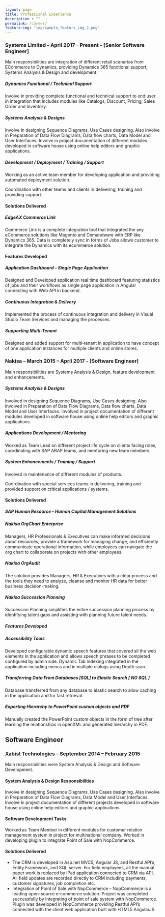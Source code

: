 ```yaml
---
layout: page
title: Professional Experience
description : ""
permalink: /career/
feature-img: "img/sample_feature_img_2.png"
---
```


### Systems Limited - April 2017 - Present - [Senior Software Engineer]

Main responsibilities are integration of different retail scenarios from ECommerce to Dynamics, providing Dynamics 365 functional support, Systems Analysis & Design and development. 

##### Dynamics Functional / Technical Support 

Involve in providing complete functional and technical support to end user in integration that includes modules like Catalogs, Discount, Pricing, Sales Order and Inventory. 

##### Systems Analysis & Designs  

Involve in designing Sequence Diagrams, Use Cases designing. Also involve in Preparation of Data Flow Diagrams, Data flow charts, Data Model and User Interfaces. Involve in project documentation of different modules developed in software house using online help editors and graphic applications. 

##### Development / Deployment / Training / Support 

Working as an active team member for developing application and providing automated deployment solution. 

Coordination with other teams and clients in delivering, training and providing support. 

 

#### Solutions Delivered 

##### EdgeAX Commerce Link 

Commerce Link is a complete integration tool that integrated the any eCommerce solutions like Magento and Demandware with ERP like Dynamics 365. Data is completely sync in forms of Jobs allows customer to integrate the Dynamics with its ecommerce solution. 

#### Features Developed 

##### Application Dashboard – Single Page Application 

Designed and Developed application real time dashboard featuring statistics of jobs and their workflows as single page application in Angular connecting with Web API in backend. 

##### Continuous Integration & Delivery 

Implemented the process of continuous integration and delivery in Visual Studio Team Services and managing the processes.  

##### Supporting Multi-Tenant  

Designed and added support for multi-tenant in application to have concept of one application instances for multiple clients and online stores.


### Nakisa – March 2015 – April 2017 - [Software Engineer]

Main responsibilities are Systems Analysis & Design, feature development and enhancements.

##### Systems Analysis & Designs 

Involved in designing Sequence Diagrams, Use Cases designing. Also involved in Preparation of Data Flow Diagrams, Data flow charts, Data Model and User Interfaces. Involved in project documentation of different modules developed in software house using online help editors and graphic applications.

##### Applications Development / Mentoring 

Worked as Team Lead on different project life cycle on clients facing roles, coordinating with SAP ABAP teams, and mentoring new team members. 


##### System Enhancements / Training / Support 

Involved in maintenance of different modules of products.  

Coordination with special services teams in delivering, training and provided support on critical applications / systems. 


#### Solutions Delivered

##### SAP Human Resource – Human Capital Management Solutions

##### Nakisa OrgChart Enterprise

Managers, HR Professionals & Executives can make informed decisions about resources, provide a framework for managing change, and efficiently communicate operational information, while employees can navigate the org chart to collaborate on projects with other employees.

##### Nakisa OrgAudit

The solution provides Managers, HR & Executives with a clear process and the tools they need to analyze, cleanse and monitor HR data for better business decision-making.

##### Nakisa Succession Planning

Succession Planning simplifies the entire succession planning process by identifying talent gaps and assisting with planning future talent needs. 

##### Features Developed

##### Accessibility Tools

Developed configurable dynamic speech features that covered all the web elements in the application and allows speech phrases to be completed configured by admin side. Dynamic Tab Indexing integrated in the application including menus and in multiple dialogs using Depth scan. 

##### Transferring Data From Databases [SQL] to Elastic Search [ NO SQL ] 

Database transferred from any database to elastic search to allow caching in the application and for fast retrieval. 

##### Exporting Hierarchy to PowerPoint custom objects and PDF 

Manually created the PowerPoint custom objects in the form of tree after learning the relationships in openXML and generated hierarchy in PDF. 


## Software Engineer

### Xabist Technologies – September 2014 – February 2015

Main responsibilities were System Analysis & Design and Software Development.

#### System Analysis & Design Responsibilities

Involve in designing Sequence Diagrams, Use Cases designing. Also involve in Preparation of Data Flow Diagrams, Data Model and User Interfaces. Involve in project documentation of different projects developed in software house using online help editors and graphic applications. 

#### Software Development Tasks

Worked as Team Member in different modules for customer relation management system in project for multinational company.
Worked in developing plugin to integrate Point of Sale with NopCommerce.

#### Solutions Delivered

- The CRM is developed in Asp.net MVC5, Angular JS, and Restful API’s, Entity Framework, and SQL server. For field employees, all the manual paper work is replaced by iPad application connected to CRM via API. All field updates are recorded directly to CRM including payments, customer signatures, job completion etc.
- Integration of Point of Sale with NopCommerce – NopCommerce is a leading open-source e-commerce solution. Project was completed successfully by integrating of point of sale system with NopCommerce. Plugin was developed in NopCommerce providing Restful API’s connected with the client web application built with HTML5 AngularJS.
